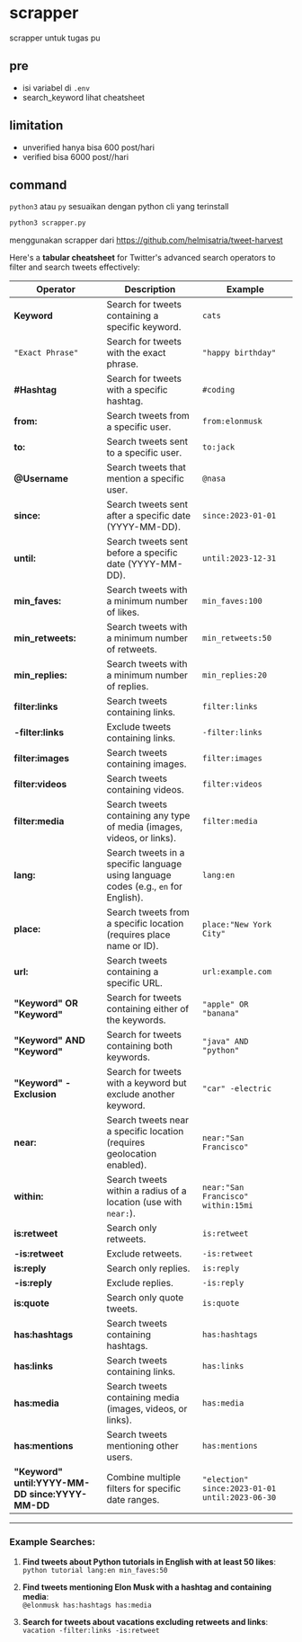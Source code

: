 # scrapper 

scrapper untuk tugas pu 

## pre

- isi variabel di `.env`
- search_keyword lihat cheatsheet

## limitation
- unverified hanya bisa 600 post/hari
- verified bisa 6000 post//hari


## command 

`python3` atau `py` sesuaikan dengan python cli yang terinstall

```sh
python3 scrapper.py
```


menggunakan scrapper dari <https://github.com/helmisatria/tweet-harvest>


Here's a **tabular cheatsheet** for Twitter's advanced search operators to filter and search tweets effectively:

| **Operator**                  | **Description**                                                                                      | **Example**                         |
|-------------------------------|------------------------------------------------------------------------------------------------------|-------------------------------------|
| **Keyword**                   | Search for tweets containing a specific keyword.                                                   | `cats`                              |
| `"Exact Phrase"`              | Search for tweets with the exact phrase.                                                           | `"happy birthday"`                  |
| **#Hashtag**                  | Search for tweets with a specific hashtag.                                                         | `#coding`                           |
| **from:**                     | Search tweets from a specific user.                                                                | `from:elonmusk`                     |
| **to:**                       | Search tweets sent to a specific user.                                                             | `to:jack`                           |
| **@Username**                 | Search tweets that mention a specific user.                                                        | `@nasa`                             |
| **since:**                    | Search tweets sent after a specific date (YYYY-MM-DD).                                             | `since:2023-01-01`                  |
| **until:**                    | Search tweets sent before a specific date (YYYY-MM-DD).                                            | `until:2023-12-31`                  |
| **min_faves:**                | Search tweets with a minimum number of likes.                                                     | `min_faves:100`                     |
| **min_retweets:**             | Search tweets with a minimum number of retweets.                                                  | `min_retweets:50`                   |
| **min_replies:**              | Search tweets with a minimum number of replies.                                                   | `min_replies:20`                    |
| **filter:links**              | Search tweets containing links.                                                                   | `filter:links`                      |
| **-filter:links**             | Exclude tweets containing links.                                                                  | `-filter:links`                     |
| **filter:images**             | Search tweets containing images.                                                                  | `filter:images`                     |
| **filter:videos**             | Search tweets containing videos.                                                                  | `filter:videos`                     |
| **filter:media**              | Search tweets containing any type of media (images, videos, or links).                            | `filter:media`                      |
| **lang:**                     | Search tweets in a specific language using language codes (e.g., `en` for English).               | `lang:en`                           |
| **place:**                    | Search tweets from a specific location (requires place name or ID).                               | `place:"New York City"`             |
| **url:**                      | Search tweets containing a specific URL.                                                          | `url:example.com`                   |
| **"Keyword" OR "Keyword"**    | Search for tweets containing either of the keywords.                                              | `"apple" OR "banana"`               |
| **"Keyword" AND "Keyword"**   | Search for tweets containing both keywords.                                                       | `"java" AND "python"`               |
| **"Keyword" -Exclusion**      | Search for tweets with a keyword but exclude another keyword.                                      | `"car" -electric`                   |
| **near:**                     | Search tweets near a specific location (requires geolocation enabled).                            | `near:"San Francisco"`              |
| **within:**                   | Search tweets within a radius of a location (use with `near:`).                                   | `near:"San Francisco" within:15mi`  |
| **is:retweet**                | Search only retweets.                                                                              | `is:retweet`                        |
| **-is:retweet**               | Exclude retweets.                                                                                 | `-is:retweet`                       |
| **is:reply**                  | Search only replies.                                                                               | `is:reply`                          |
| **-is:reply**                 | Exclude replies.                                                                                  | `-is:reply`                         |
| **is:quote**                  | Search only quote tweets.                                                                          | `is:quote`                          |
| **has:hashtags**              | Search tweets containing hashtags.                                                                | `has:hashtags`                      |
| **has:links**                 | Search tweets containing links.                                                                   | `has:links`                         |
| **has:media**                 | Search tweets containing media (images, videos, or links).                                        | `has:media`                         |
| **has:mentions**              | Search tweets mentioning other users.                                                             | `has:mentions`                      |
| **"Keyword" until:YYYY-MM-DD since:YYYY-MM-DD** | Combine multiple filters for specific date ranges.                                     | `"election" since:2023-01-01 until:2023-06-30` |

---

### Example Searches:
1. **Find tweets about Python tutorials in English with at least 50 likes**:  
   `python tutorial lang:en min_faves:50`

2. **Find tweets mentioning Elon Musk with a hashtag and containing media**:  
   `@elonmusk has:hashtags has:media`

3. **Search for tweets about vacations excluding retweets and links**:  
   `vacation -filter:links -is:retweet`

